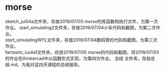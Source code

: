 # morse
sketch_jul04a文件夹，存放2019/07/03 morse的库函数和执行文件，为第一次作业。 
start_simulating2文件夹，存放2019/07/04小车代码和截图，为第二次作业。   
start_simulatingWYL文件夹，存放2019/07/04数码管的代码和截图，为第三次作业。    
fantastic_luulia1文件夹，存放2019/07/05 morse的代码和截图，将2019/07/03的作业在thinkercad中以函数形式实现，为第四次作业。 
总结 文件夹，存放总结.md，为我对这四天课程的总结报告。
